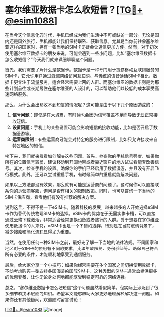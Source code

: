 # 塞尔维亚数据卡怎么收短信？[[TG💪+ @esim1088](https://t.me/s/esim1088)]

在当今这个信息化的时代，手机已经成为我们生活中不可或缺的一部分。无论是国内还是国外旅行，手机都能让我们保持联系、获取信息。尤其是当你前往像塞尔维亚这样的国家时，拥有一张当地的SIM卡无疑会让通信更加方便。然而，对于初次使用塞尔维亚数据卡的朋友来说，可能会遇到一些小问题，比如“塞尔维亚数据卡怎么收短信？”今天我们就来详细聊聊这个问题。

首先，我们需要了解什么是数据卡。数据卡是一种专门用于提供移动互联网服务的SIM卡，它允许用户通过蜂窝网络访问互联网。与传统的语音通话SIM卡相比，数据卡更专注于流量服务，适合经常需要上网的人群。而塞尔维亚的数据卡则是为那些计划前往或长期居住在塞尔维亚的人设计的，可以帮助他们以较低的成本享受高速网络服务。

那么，为什么会出现收不到短信的情况呢？这可能是由于以下几个原因造成的：

1. **信号问题**：即使是在大城市，有时候也会因为信号覆盖不足而导致无法正常接收短信。
2. **设置问题**：手机上的某些设置可能会影响短信的接收功能，比如是否开启了数据漫游等。
3. **运营商限制**：有些运营商可能会对特定的服务进行限制，比如只允许接收来自特定地区的短信。

接下来，我们就来看看如何解决这些问题。首先，检查你的手机信号强度。如果你所在的位置信号较弱，建议移动到开阔地带或者靠近窗户的地方试试看能否改善信号。其次，检查手机的设置。确保你的手机已经启用了数据漫游，并且没有开启飞行模式。此外，还可以尝试重启手机，有时候简单的重启就能解决问题。

如果以上方法都没有效果，那么就有可能是运营商的问题了。这时候你可以直接联系你的运营商客服，询问是否有相关的限制政策。同时，也可以咨询一下当地的SIM卡供应商，看看他们有没有推荐的解决方案。

说到这里，不得不提一下eSIM卡。随着科技的发展，越来越多的人开始选择eSIM卡作为替代传统物理SIM卡的选择。eSIM卡的优势在于无需实体卡槽，可以直接通过云端下载激活，非常适合经常更换设备或者旅行的人群。对于想要在塞尔维亚使用数据卡的人来说，eSIM卡也是一个不错的选择。特别是在当前疫情背景下，减少接触和简化流程显得尤为重要。

当然，在使用任何一种SIM卡之前，最好先了解一下当地的法律法规。不同国家和地区对于SIM卡的使用有不同的要求，比如年龄限制、身份验证等。确保自己符合所有必要的条件，才能顺利地享受到通信服务。

最后，给大家分享一个小技巧：如果你经常需要在多个国家之间切换使用数据卡，不妨考虑购买一张支持多国漫游的国际SIM卡。这种类型的SIM卡通常会提供更多的优惠套餐，让你无论身处何地都能享受到稳定可靠的网络连接。

总之，“塞尔维亚数据卡怎么收短信”这个问题虽然看似简单，但实际上涉及到了很多细节和技术层面的知识。希望本文能够帮助大家更好地理解和解决这一问题。如果你还有其他疑问，欢迎随时留言讨论！

[[TG💪+ @esim1088](https://t.me/s/esim1088) ![Image](https://i.postimg.cc/4NQfJmqS/Snipaste-2025-05-13-00-14-12.png)]